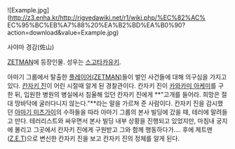 ![Example.jpg](http://z3.enha.kr/http://rigvedawiki.net/r1/wiki.php/%EC%82%AC%
EC%95%BC%EB%A7%88%20%EA%B2%BD%EA%B0%90?action=download&value=Example.jpg)

사야마 경감(佐山)

[ZETMAN](ZETMAN.md)에 등장인물. 성우는 [스고타카유키](%EC%8A%A4%EA%B3%A0%20%ED%83%80%EC%B9%B4%EC%9C%A0%ED%82%A4.md).

아마기 그룹에서 탈출한
[플레이어(ZETMAN)](%ED%94%8C%EB%A0%88%EC%9D%B4%EC%96%B4%28ZETMAN%29.md)들이 벌인
사건들에 대해 의구심을 가지고 있다. [칸자키 진](%EC%B9%B8%EC%9E%90%ED%82%A4%20%EC%A7%84.md)이
어린 시절때 알게 된 경찰관이다. 칸자키 진이 [카와카미 아케미](%EC%B9%B4%EC%99%80%EC%B9%B4%EB%AF%B8%20%EC%95%84%EC%BC%80%EB%AF%B8.md)를 구한 뒤, 입원한 병원의 병실에서 침울해 있던 칸자키 진에게 **"고개를
들어라. 희망은 절대 땅바닥에 굴러다니지 않는다."**라는 말을 가르쳐 준 사람이다. 칸자키 진을 감시했던 [아마기 미츠가이](%EC%95%84%EB%A7%88%EA%B8%B0%20%EB%AF%B8%EC%B8%A0%EA%B0%80%EC%9D%B4.md)의 수하들을 따라
아마기 그룹의 본사 빌딩에 갔을 때, 테러에 말려들고 만다. 테러리스트와 싸우면서 본사 빌딩 내부 상황을 진행되고 있었지만, 마침내 궁지에
몰리고 그곳에서 칸자키 진에게 구원받고 그와 함께 행동하다가.... 후에 제트맨([Z.E.T](Z.E.T.md))으로 변신한 칸자키
진을 보고 칸자키 진의 정체를 알게 된다.

